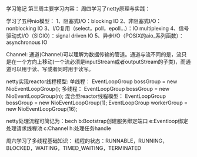 学习笔记
第三周主要学习内容：
周四学习了netty原理与实践：

学习了五种nio模型：
1、阻塞式I/O：blocking IO
2、非阻塞式I/O： nonblocking IO
3、I/O复用（select，poll，epoll...）：IO multiplexing
4、信号驱动式I/O（SIGIO）：signal driven IO
5、异步I/O（POSIX的aio_系列函数）：asynchronous IO

Channel:
通道(Channel)可以理解为数据传输的管道。通道与流不同的是，流只是在一个方向上移动(一个流必须是inputStream或者outputStream的子类)，而通道可以用于读、写或者同时用于读写。

netty实现reactor线程模型:
单线程：
 EventLoopGroup bossGroup = new NioEventLoopGroup();
多线程：
 EventLoopGroup bossGroup = new NioEventLoopGroup(n);
混合型reactor线程模型：
 EventLoopGroup bossGroup = new NioEventLoopGroup(1);
EventLoopGroup workerGroup = new NioEventLoopGroup(16);

netty处理流程可简记为：bech
b:Bootstrap创建服务绑定端口
e:Eventloop绑定处理请求线程池
c:Channel
h:处理任务handle

周六学习了多线程基础知识：
线程的状态：RUNNABLE，RUNNING，BLOCKED，WAITING，TIMED_WAITING，TERMINATED